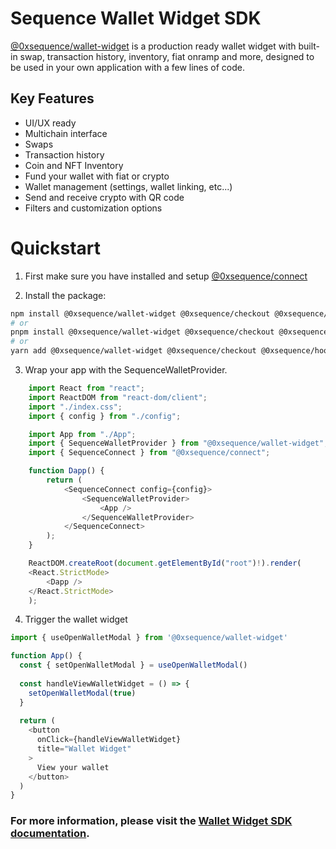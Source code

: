 
# Sequence Wallet Widget SDK

[@0xsequence/wallet-widget](https://www.npmjs.com/package/@0xsequence/wallet-widget/v/0.0.0-20250924112110) is a production ready wallet widget with built-in swap, transaction history, inventory, fiat onramp and more, designed to be used in your own application with a few lines of code.

## Key Features

- UI/UX ready 
- Multichain interface
- Swaps
- Transaction history
- Coin and NFT Inventory
- Fund your wallet with fiat or crypto
- Wallet management (settings, wallet linking, etc...)
- Send and receive crypto with QR code
- Filters and customization options

# Quickstart

1. First make sure you have installed and setup [@0xsequence/connect](https://www.npmjs.com/package/@0xsequence/connect/v/0.0.0-20250924112110)

2. Install the package:
```bash
npm install @0xsequence/wallet-widget @0xsequence/checkout @0xsequence/hooks
# or
pnpm install @0xsequence/wallet-widget @0xsequence/checkout @0xsequence/hooks
# or
yarn add @0xsequence/wallet-widget @0xsequence/checkout @0xsequence/hooks
```

3. Wrap your app with the SequenceWalletProvider.

```typescript [main.tsx]
    import React from "react";
    import ReactDOM from "react-dom/client";
    import "./index.css";
    import { config } from "./config";

    import App from "./App";
    import { SequenceWalletProvider } from "@0xsequence/wallet-widget";
    import { SequenceConnect } from "@0xsequence/connect";

    function Dapp() {
        return (
            <SequenceConnect config={config}>
                <SequenceWalletProvider>
                    <App />
                </SequenceWalletProvider>
            </SequenceConnect>
        );
    }

    ReactDOM.createRoot(document.getElementById("root")!).render(
    <React.StrictMode>
        <Dapp />
    </React.StrictMode>
    );
```

4. Trigger the wallet widget 

```typescript [App.tsx]
import { useOpenWalletModal } from '@0xsequence/wallet-widget'

function App() {
  const { setOpenWalletModal } = useOpenWalletModal()
  
  const handleViewWalletWidget = () => {
    setOpenWalletModal(true) 
  }
  
  return (
    <button 
      onClick={handleViewWalletWidget}
      title="Wallet Widget"
    >
      View your wallet
    </button>
  )
}
```

### For more information, please visit the [Wallet Widget SDK documentation](https://docs.sequence.xyz/sdk/web/wallet-widget-sdk/getting-started).